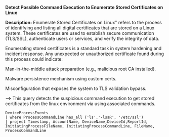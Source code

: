 **Detect Possible Command Execution to Enumerate Stored Certificates on Linux**

**Description:** Enumerate Stored Certificates on Linux" refers to the process of identifying and listing all digital certificates that are stored on a Linux system. These certificates are used to establish secure communication (TLS/SSL), authenticate users or services, and verify the integrity of data.

Enumerating stored certificates is a standard task in system hardening and incident response. Any unexpected or unauthorized certificate found during this process could indicate:

Man-in-the-middle attack preparation (e.g., malicious root CA installed).

Malware persistence mechanism using custom certs.

Misconfiguration that exposes the system to TLS validation bypass.

**-->** This query detects the suspicious command execution to get stored certificates from the linux environment via using associated commands.

```
DeviceProcessEvents
| where ProcessCommandLine has_all ('ls','-lsaR', '/etc/ssl')
| project Timestamp, AccountName, DeviceName,DeviceId,ReportId, InitiatingProcessFileName, InitiatingProcessCommandLine, FileName, ProcessCommandLine
```
